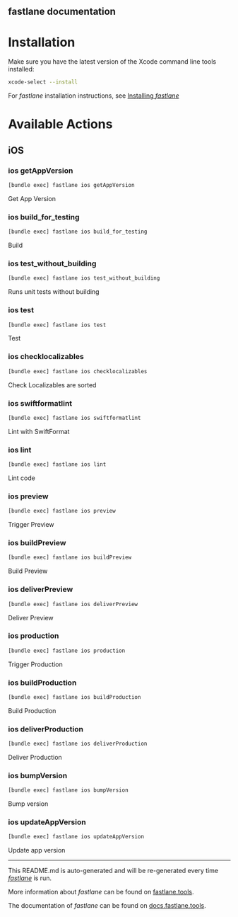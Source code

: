 fastlane documentation
----

# Installation

Make sure you have the latest version of the Xcode command line tools installed:

```sh
xcode-select --install
```

For _fastlane_ installation instructions, see [Installing _fastlane_](https://docs.fastlane.tools/#installing-fastlane)

# Available Actions

## iOS

### ios getAppVersion

```sh
[bundle exec] fastlane ios getAppVersion
```

Get App Version

### ios build_for_testing

```sh
[bundle exec] fastlane ios build_for_testing
```

Build

### ios test_without_building

```sh
[bundle exec] fastlane ios test_without_building
```

Runs unit tests without building

### ios test

```sh
[bundle exec] fastlane ios test
```

Test

### ios checklocalizables

```sh
[bundle exec] fastlane ios checklocalizables
```

Check Localizables are sorted

### ios swiftformatlint

```sh
[bundle exec] fastlane ios swiftformatlint
```

Lint with SwiftFormat

### ios lint

```sh
[bundle exec] fastlane ios lint
```

Lint code

### ios preview

```sh
[bundle exec] fastlane ios preview
```

Trigger Preview

### ios buildPreview

```sh
[bundle exec] fastlane ios buildPreview
```

Build Preview

### ios deliverPreview

```sh
[bundle exec] fastlane ios deliverPreview
```

Deliver Preview

### ios production

```sh
[bundle exec] fastlane ios production
```

Trigger Production

### ios buildProduction

```sh
[bundle exec] fastlane ios buildProduction
```

Build Production

### ios deliverProduction

```sh
[bundle exec] fastlane ios deliverProduction
```

Deliver Production

### ios bumpVersion

```sh
[bundle exec] fastlane ios bumpVersion
```

Bump version

### ios updateAppVersion

```sh
[bundle exec] fastlane ios updateAppVersion
```

Update app version

----

This README.md is auto-generated and will be re-generated every time [_fastlane_](https://fastlane.tools) is run.

More information about _fastlane_ can be found on [fastlane.tools](https://fastlane.tools).

The documentation of _fastlane_ can be found on [docs.fastlane.tools](https://docs.fastlane.tools).
